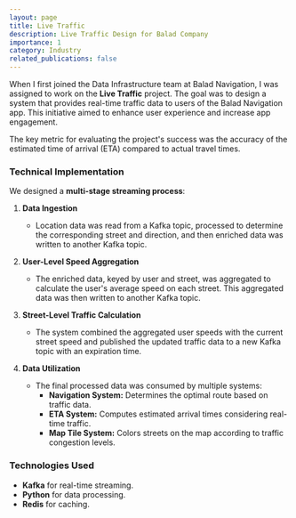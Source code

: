 ```yaml
---
layout: page
title: Live Traffic
description: Live Traffic Design for Balad Company
importance: 1
category: Industry
related_publications: false
---
```


When I first joined the Data Infrastructure team at Balad Navigation, I was assigned to work on the **Live Traffic** project. The goal was to design a system that provides real-time traffic data to users of the Balad Navigation app. This initiative aimed to enhance user experience and increase app engagement.

The key metric for evaluating the project's success was the accuracy of the estimated time of arrival (ETA) compared to actual travel times.

### Technical Implementation

We designed a **multi-stage streaming process**:

1. **Data Ingestion**

   - Location data was read from a Kafka topic, processed to determine the corresponding street and direction, and then enriched data was written to another Kafka topic.

2. **User-Level Speed Aggregation**

   - The enriched data, keyed by user and street, was aggregated to calculate the user's average speed on each street. This aggregated data was then written to another Kafka topic.

3. **Street-Level Traffic Calculation**

   - The system combined the aggregated user speeds with the current street speed and published the updated traffic data to a new Kafka topic with an expiration time.

4. **Data Utilization**
   - The final processed data was consumed by multiple systems:
     - **Navigation System:** Determines the optimal route based on traffic data.
     - **ETA System:** Computes estimated arrival times considering real-time traffic.
     - **Map Tile System:** Colors streets on the map according to traffic congestion levels.

### Technologies Used

- **Kafka** for real-time streaming.
- **Python** for data processing.
- **Redis** for caching.
